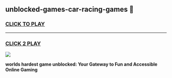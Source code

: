 
## unblocked-games-car-racing-games 👋
<h3>
<a href="https://premium.freeplayer.one?title=unblocked-games-car-racing-games&ref=14F">CLICK TO PLAY</a></h3>
<hr>

<h3>
<a href="https://premium.freeplayer.one?title=unblocked-games-car-racing-games&ref=14F">CLICK 2 PLAY</a>
  
</h3>

<a href="https://premium.freeplayer.one?title=unblocked-games-car-racing-games&ref=12F/"><img src="https://clearcache.store/games.png"></a>


**worlds hardest game unblocked: Your Gateway to Fun and Accessible Online Gaming**
